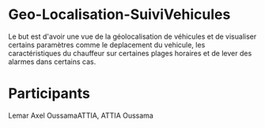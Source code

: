 # Geo-Localisation-SuiviVehicules
Le but est d'avoir une vue de la géolocalisation de véhicules et de 
visualiser certains paramètres comme le deplacement du vehicule, les 
caractéristiques du chauffeur sur certaines plages horaires et de lever des 
alarmes dans certains cas.

# Participants

Lemar Axel
OussamaATTIA, ATTIA Oussama
